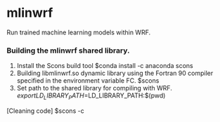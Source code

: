 # mlinwrf
Run trained machine learning models within WRF.

### Building the mlinwrf shared library.
1) Install the Scons build tool
$conda install -c anaconda scons
2) Building libmlinwrf.so dynamic library using the Fortran 90 compiler specified in the environment variable FC.
$scons
3) Set path to the shared library for compiling with WRF.
$export LD_LIBRARY_PATH=$LD_LIBRARY_PATH:$(pwd)

\[Cleaning code\]
$scons -c
